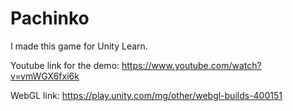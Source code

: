 # Pachinko
I made this game for Unity Learn.

Youtube link for the demo: https://www.youtube.com/watch?v=vmWGX6fxi6k

WebGL link: https://play.unity.com/mg/other/webgl-builds-400151
